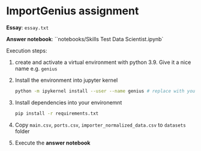 # ImportGenius assignment

**Essay**: `essay.txt`

**Answer notebook**: ``notebooks/Skills Test Data Scientist.ipynb`

Execution steps:

1. create and activate a virtual environment with python 3.9. Give it a nice name e.g. `genius`

2. Install the environment into jupyter kernel

    ```bash
    python -m ipykernel install --user --name genius # replace with your actual env name
    ```

3. Install dependencies into your environemnt
    ```bash
    pip install -r requirements.txt
    ```
4. Copy `main.csv`, `ports.csv`, `importer_normalized_data.csv` to `datasets` folder

5. Execute the **answer notebook**


